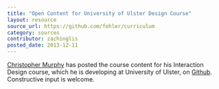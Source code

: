 ```yaml
---
title: "Open Content for University of Ulster Design Course"
layout: resource
source_url: https://github.com/fehler/curriculum
category: sources
contributor: zachinglis
posted_date: 2013-12-11
---
```

[Christopher Murphy](http://twitter.com/fehler) has posted the course content for his Interaction Design course, which he is developing at University of Ulster, on [Github](https://github.com/fehler/curriculum).  Constructive input is welcome.
